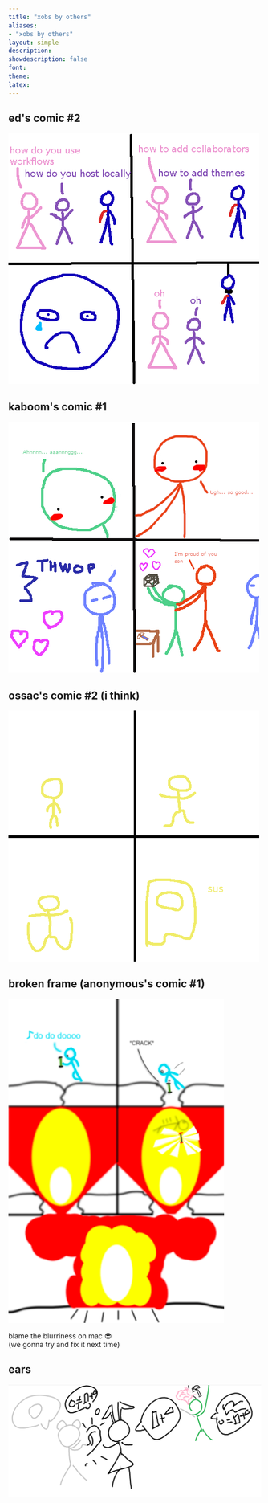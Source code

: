 ```yaml
---
title: "xobs by others"
aliases:
- "xobs by others"
layout: simple
description: 
showdescription: false
font: 
theme: 
latex: 
---
```


## ed's comic #2

![edxob](assets/edxob.png)

## kaboom's comic #1

![kaboom](assets/kaboom.jpg)

## ossac's comic #2 (i think)

![ossac](assets/ossac.png)

## broken frame (anonymous's comic #1) 

![sindumode](assets/sindumode.png)

blame the blurriness on mac 😎  
(we gonna try and fix it next time)

## ears

![fredinnitbruv](assets/fredinnitbruv.png)
